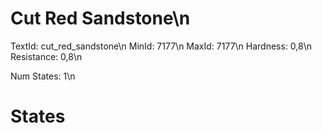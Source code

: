 # Cut Red Sandstone\n
TextId: cut_red_sandstone\n
MinId: 7177\n
MaxId: 7177\n
Hardness: 0,8\n
Resistance: 0,8\n

Num States: 1\n
# States
```

```